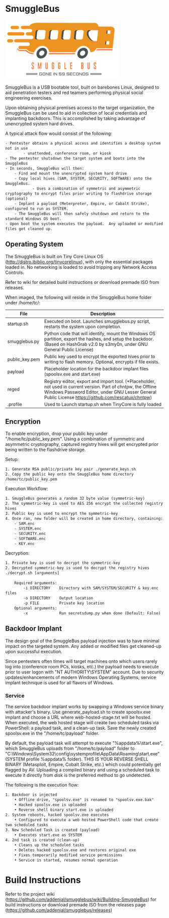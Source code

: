# SmuggleBus
![logo](logo.png)

SmuggleBus is a USB bootable tool, built on barebones Linux, designed to aid penetration testers and red teamers performing physical social engineering exercises. 

Upon obtaining physical premises access to the target organization, the SmuggleBus can be used to aid in collection of local credentials and implanting backdoors. This is accomplished by taking advantage of unencrypted system hard drives. 

A typical attack flow would consist of the following:

	- Pentester obtains a physical access and identifies a desktop system not in use
            - unattended, conference room, or kiosk 
	- The pentester shutsdown the target system and boots into the SmuggleBus
	- In seconds, SmuggleBus will then:
		- Find and mount the unencrypted system hard drive
		- Copy local hives (SAM, SYSTEM, SECURITY, SOFTWARE) onto the SmuggleBus.
                - Uses a combination of symmetric and asymmetric cryptography to encrypt files prior writing to flashdrive storage (optional)
		- Implant a payload (Meterpreter, Empire, or Cobalt Strike), configured to run as SYSTEM. 
		- The SmuggleBus will then safely shutdown and return to the standard Windows OS boot. 
	- Upon boot the system executes the payload.  Any uploaded or modified files get cleaned up.



## Operating System
The SmuggleBus is built on Tiny Core Linux OS (http://distro.ibiblio.org/tinycorelinux), with only the essential packages loaded in. No networking is loaded to avoid tripping any Network Access Controls. 

Refer to wiki for detailed build instructions or download premade ISO from releases.

When imaged, the following will reside in the SmuggleBus home folder under /home/tc/:

| File | Description |
| --- | --- |
|startup.sh| Executed on boot. Launches smugglebus.py script, restarts the system upon completion.|
|smugglebus.py|	Python code that will identify, mount the Windows OS partition, export the hashes, and setup the backdoor. (Based on HashGrab v2.0 by s3my0n, under GNU General Public License)|
|public_key.pem| Public key used to encrypt the exported hives prior to writing to flash memory. Optional, encrypts if file exists. |
|payload| Placeholder location for the backdoor implant files (spoolsv.exe and start.exe)|
|reged|	Registry editor, export and import tool. (*Placeholder, not used in current version. Part of chntpw, the Offline Windows Password Editor, under GNU Lesser General Public License https://github.com/rescatux/chntpw)|
|.profile| Used to Launch startup.sh when TinyCore is fully loaded|


## Encryption
To enable encryption, drop your public key under "/home/tc/public_key.pem". Using a combination of symmetric and asymmetric cryptography, captured registry hives will get encrypted prior being written to the flashdrive storage. 

Setup:

    1. Generate RSA public/private key pair ./generate_keys.sh
    2. Copy the public key onto the SmuggleBus home directory /home/tc/public_key.pem
		
Execution Workflow:

	1. SmuggleBus generates a random 32 byte value (symmetric-key)
	2. The symmetric-key is used to AES 256 encrypt the collected registry hives
	3. Public key is used to encrypt the symmetric-key
	4. Once ran, new folder will be created in home directory, containing:
		- SAM.enc
		- SYSTEM.enc
		- SECURITY.enc
		- SOFTWARE.enc
		- KEY.enc

Decryption:

    1. Private key is used to decrypt the symmetric-key
    2. Decrypted symmetric-key is used to decrypt the registry hives ./decrypt.sh [arguments]
		
		Required arguments:
			-i DIRECTORY    Directory with SAM/SYSTEM/SECURITY & key.enc files    
			-o DIRECTORY    Output location                                       
			-p FILE         Private key location                                  
		Optional arguments:
			-x              Run secretsdump.py when done (Default: False) 
		
		
## Backdoor Implant
The design goal of the SmuggleBus payload injection was to have minimal impact on the targeted system. Any added or modified files get cleaned-up upon successful execution. 

Since pentesters often times will target machines onto which users rarely log into (conference room PCs, kiosks, etc.) the payload needs to execute prior to user logon with "NT AUTHORITY\SYSTEM" account. Due to security updates/enhancements of modern Windows Operating Systems, service implant technique is used for all flavors of Windows. 

### Service
The service backdoor implant works by swapping a Windows service binary with attacker's binary. Use generate_payload.sh to create spoolsv.exe implant and choose a URL where web-hosted-stage.txt will be hosted. When executed, the web hosted stage will create two scheduled tasks via PowerShell: a payload task, and a clean-up task. Save the newly created spoolsv.exe in the "/home/tc/payload" folder. 


By default, the payload task will attempt to execute "%appdata%\start.exe", which SmuggleBus uploads from "/home/tc/payload" folder to "C:\Windows\System32\config\systemprofile\AppData\Roaming\start.exe" (SYSTEM profile %appdata% folder). THIS IS YOUR REVERSE SHELL BINARY (Metasploit, Empire, Cobalt Strike, etc.) which could potentially get flagged by AV. Uploading a compiled binary and using a scheduled task to execute it directly from disk is the preferred method to go undetected.


The following is the execution flow:

	1. Backdoor is injected
		• Offline drive, "spoolsv.exe" is renamed to "spoolsv.exe.bak"
		• Hacked spoolsv.exe is uploaded
		• Reverse shell binary start.exe is uploaded
	2. System reboots, hacked spoolsv.exe executes
		• Configured to execute a web hosted PowerShell code that create two scheduled tasks
	3. New Scheduled Task is created (payload)
		• Executes start.exe as SYSTEM 
	4. 2nd task is created (clean-up)
		• Cleans up the scheduled tasks
		• Deletes hacked spoolsv.exe and restores original exe
		• Fixes temporarily modified service permissions
		• Service is started, resumes normal operation


# Build Instructions
Refer to the project wiki (https://github.com/addenial/smugglebus/wiki/Building-SmuggleBus) for build instructions or  download premade ISO from the releases page (https://github.com/addenial/smugglebus/releases)

